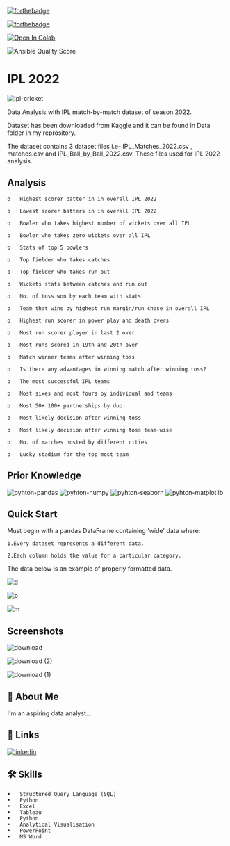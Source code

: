 
[![forthebadge](https://forthebadge.com/images/badges/built-with-love.svg)](https://forthebadge.com) 

[![forthebadge](https://forthebadge.com/images/badges/made-with-python.svg)](https://forthebadge.com)

[![Open In Colab](https://colab.research.google.com/assets/colab-badge.svg)](https://colab.research.google.com)

![Ansible Quality Score](https://img.shields.io/ansible/quality/432?style=plastic)




# IPL 2022  

![ipl-cricket](https://user-images.githubusercontent.com/106439762/177098849-6deb72ac-f83e-41c7-96e3-d58cf32b150c.gif)


Data Analysis with IPL match-by-match dataset of season 2022.

Dataset has been downloaded from Kaggle and it can be found in Data folder in my reprository.

The dataset contains 3 dataset files i.e- IPL_Matches_2022.csv , matches.csv and IPL_Ball_by_Ball_2022.csv. These files used for IPL 2022 analysis.


## Analysis
    o	Highest scorer batter in in overall IPL 2022

    o	Lowest scorer batters in in overall IPL 2022

    o	Bowler who takes highest number of wickets over all IPL

    o	Bowler who takes zero wickets over all IPL

    o	Stats of top 5 bowlers

    o	Top fielder who takes catches

    o	Top fielder who takes run out

    o	Wickets stats between catches and run out

    o	No. of toss won by each team with stats

    o	Team that wins by highest run margin/run chase in overall IPL

    o	Highest run scorer in power play and death overs
    
    o	Most run scorer player in last 2 over

    o	Most runs scored in 19th and 20th over

    o	Match winner teams after winning toss

    o	Is there any advantages in winning match after winning toss?

    o	The most successful IPL teams

    o	Most sixes and most fours by individual and teams

    o	Most 50+ 100+ partnerships by duo

    o	Most likely decision after winning toss

    o	Most likely decision after winning toss team-wise

    o	No. of matches hosted by different cities
    
    o	Lucky stadium for the top most team


## Prior Knowledge

![pyhton-pandas](https://user-images.githubusercontent.com/106439762/177094844-d74edfa1-823d-4f17-8d94-3600e058cf1e.svg)
![pyhton-numpy](https://user-images.githubusercontent.com/106439762/177095283-a5bb76ea-bcf6-42bb-a189-cd902233e452.svg)
![pyhton-seaborn](https://user-images.githubusercontent.com/106439762/177095305-9412535b-1250-4be8-8850-73a852e13423.svg)
![pyhton-matplotlib](https://user-images.githubusercontent.com/106439762/177095386-81d9ee3f-6b67-4bc3-83f7-30595924a399.svg)


## Quick Start

Must begin with a pandas DataFrame containing 'wide' data where:

    1.Every dataset represents a different data.

    2.Each column holds the value for a particular category.

The data below is an example of properly formatted data.

![d](https://user-images.githubusercontent.com/106439762/177095674-07a23179-aaa8-4c97-88bf-a5de4404c8c2.PNG)

![b](https://user-images.githubusercontent.com/106439762/177095820-b6423920-645c-401f-a6b2-fafd40e9953a.PNG)

![m](https://user-images.githubusercontent.com/106439762/177095832-d727aa7e-7268-490d-b6d0-65e86ff40eef.PNG)

   

## Screenshots
![download](https://user-images.githubusercontent.com/106439762/177097283-465d934c-082c-454d-903f-6cc96d5ec2ff.png)

![download (2)](https://user-images.githubusercontent.com/106439762/177097298-5c53ac11-cf07-4f66-8135-5ace9cb9ea31.png)

![download (1)](https://user-images.githubusercontent.com/106439762/177097342-3b6438d0-b5d9-44da-8763-305ed12238d7.png)


## 🚀 About Me
I'm an aspiring data analyst...


## 🔗 Links
[![linkedin](https://img.shields.io/badge/linkedin-0A66C2?style=for-the-badge&logo=linkedin&logoColor=white)](https://www.linkedin.com/in/samarsaeedkhan/)



## 🛠 Skills

    •	Structured Query Language (SQL)
    •	Python
    •	Excel
    •	Tableau
    •	Python
    •	Analytical Visualisation
    •	PowerPoint
    •	MS Word


